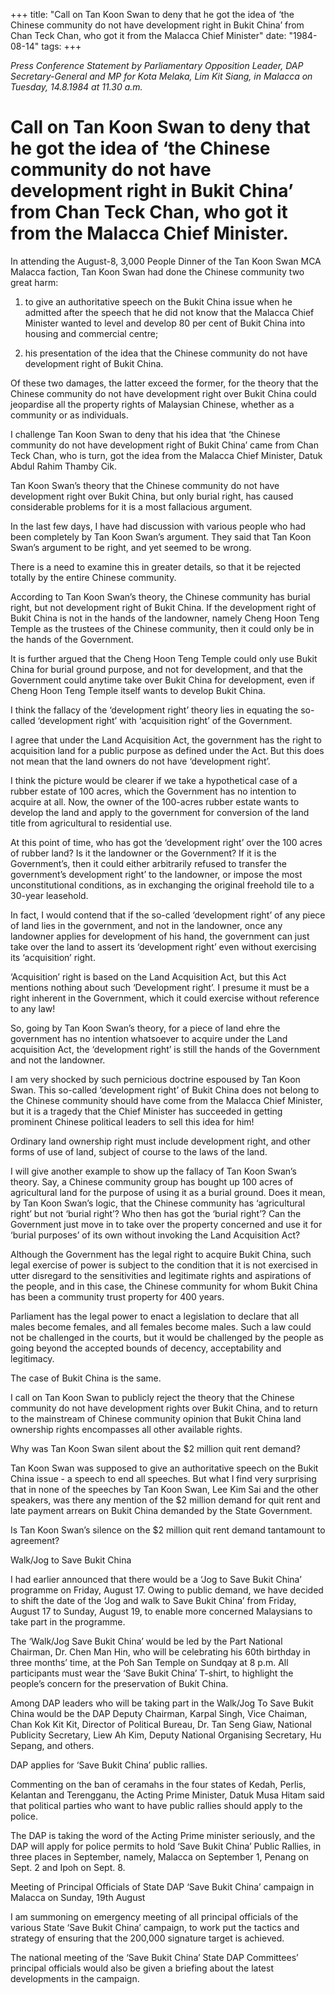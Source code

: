 +++ 
title: "Call on Tan Koon Swan to deny that he got the idea of ‘the Chinese community do not have development right in Bukit China’ from Chan Teck Chan, who got it from the Malacca Chief Minister"
date: "1984-08-14"
tags:
+++

_Press Conference Statement by Parliamentary Opposition Leader, DAP Secretary-General and MP for Kota Melaka, Lim Kit Siang, in Malacca on Tuesday, 14.8.1984 at 11.30 a.m._

# Call on Tan Koon Swan to deny that he got the idea of ‘the Chinese community do not have development right in Bukit China’ from Chan Teck Chan, who got it from the Malacca Chief Minister.

In attending the August-8, 3,000 People Dinner of the Tan Koon Swan MCA Malacca faction, Tan Koon Swan had done the Chinese community two great harm:</u>

1. to give an authoritative speech on the Bukit China issue when he admitted after the speech that he did not know that the Malacca Chief Minister wanted to level and develop 80 per cent of Bukit China into housing and commercial centre;

2. his presentation of the idea that the Chinese community do not have development right of Bukit China.

Of these two damages, the latter exceed the former, for the theory that the Chinese community do not have development right over Bukit China could jeopardise all the property rights of Malaysian Chinese, whether as a community or as individuals.

I challenge Tan Koon Swan to deny that his idea that ‘the Chinese community do not have development right of Bukit China’ came from Chan Teck Chan, who is turn, got the idea from the Malacca Chief Minister, Datuk Abdul Rahim Thamby Cik.

Tan Koon Swan’s theory that the Chinese community do not have development right over Bukit China, but only burial right, has caused considerable problems for it is a most fallacious argument.

In the last few days, I have had discussion with various people who had been completely by Tan Koon Swan’s argument. They said that Tan Koon Swan’s argument to be right, and yet seemed to be wrong.

There is a need to examine this in greater details, so that it be rejected totally by the entire Chinese community.

According to Tan Koon Swan’s theory, the Chinese community has burial right, but not development right of Bukit China. If the development right of Bukit China is not in the hands of the landowner, namely Cheng Hoon Teng Temple as the trustees of the Chinese community, then it could only be in the hands of the Government.

It is further argued that the Cheng Hoon Teng Temple could only use Bukit China for burial ground purpose, and not for development, and that the Government could anytime take over Bukit China for development, even if Cheng Hoon Teng Temple itself wants to develop Bukit China.

I think the fallacy of the ‘development right’ theory lies in equating the so-called ‘development right’ with ‘acquisition right’ of the Government.

I agree that under the Land Acquisition Act, the government has the right to acquisition land for a public purpose as defined under the Act. But this does not mean that the land owners do not have ‘development right’.

I think the picture would be clearer if we take a hypothetical case of a rubber estate of 100 acres, which the Government has no intention to acquire at all. Now, the owner of the 100-acres rubber estate wants to develop the land and apply to the government for conversion of the land title from agricultural to residential use.

At this point of time, who has got the ‘development right’ over the 100 acres of rubber land? Is it the landowner or the Government? If it is the Government’s, then it could either arbitrarily refused to transfer the government’s development right’ to the landowner, or impose the most unconstitutional conditions, as in exchanging the original freehold tile to a 30-year leasehold.

In fact, I would contend that if the so-called ‘development right’ of any piece of land lies in the government, and not in the landowner, once any landowner applies for development of his hand, the government can just take over the land to assert its ‘development right’ even without exercising its ‘acquisition’ right.

‘Acquisition’ right is based on the Land Acquisition Act, but this Act mentions nothing about such ‘Development right’. I presume it must be a right inherent in the Government, which it could exercise without reference to any law!

So, going by Tan Koon Swan’s theory, for a piece of land ehre the government has no intention whatsoever to acquire under the Land acquisition Act, the ‘development right’ is still the hands of the Government and not the landowner.

I am very shocked by such pernicious doctrine espoused by Tan Koon Swan. This so-called ‘development right’ of Bukit China does not belong to the Chinese community should have come from the Malacca Chief Minister, but it is a tragedy that the Chief Minister has succeeded in getting prominent Chinese political leaders to sell this idea for him!

Ordinary land ownership right must include development right, and other forms of use of land, subject of course to the laws of the land.

I will give another example to show up the fallacy of Tan Koon Swan’s theory. Say, a Chinese community group has bought up 100 acres of agricultural land for the purpose of using it as a burial ground. Does it mean, by Tan Koon Swan’s logic, that the Chinese community has ‘agricultural right’ but not ‘burial right’? Who then has got the ‘burial right’? Can the Government just move in to take over the property concerned and use it for ‘burial purposes’ of its own without invoking the Land Acquisition Act?

Although the Government has the legal right to acquire Bukit China, such legal exercise of power is subject to the condition that it is not exercised in utter disregard to the sensitivities and legitimate rights and aspirations of the people, and in this case, the Chinese community for whom Bukit China has been a community trust property for 400 years.

Parliament has the legal power to enact a legislation to declare that all males become females, and all females become males. Such a law could not be challenged in the courts, but it would be challenged by the people as going beyond the accepted bounds of decency, acceptability and legitimacy.

The case of Bukit China is the same.

I call on Tan Koon Swan to publicly reject the theory that the Chinese community do not have development rights over Bukit China, and to return to the mainstream of Chinese community opinion that Bukit China land ownership rights encompasses all other available rights.

Why was Tan Koon Swan silent about the $2 million quit rent demand?

Tan Koon Swan was supposed to give an authoritative speech on the Bukit China issue - a speech to end all speeches. But what I find very surprising that in none of the speeches by Tan Koon Swan, Lee Kim Sai and the other speakers, was there any mention of the $2 million demand for quit rent and late payment arrears on Bukit China demanded by the State Government.

Is Tan Koon Swan’s silence on the $2 million quit rent demand tantamount to agreement?

Walk/Jog to Save Bukit China 

I had earlier announced that there would be a ‘Jog to Save Bukit China’ programme on Friday, August 17. Owing to public demand, we have decided to shift the date of the ‘Jog and walk to Save Bukit China’ from Friday, August 17 to Sunday, August 19, to enable more concerned Malaysians to take part in the programme.

The ‘Walk/Jog Save Bukit China’ would be led by the Part National Chairman, Dr. Chen Man Hin, who will be celebrating his 60th birthday in three months’ time, at the Poh San Temple on Sundqay at 8 p.m. All participants must wear the ‘Save Bukit China’ T-shirt, to highlight the people’s concern for the preservation of Bukit China.

Among DAP leaders who will be taking part in the Walk/Jog To Save Bukit China would be the DAP Deputy Chairman, Karpal Singh, Vice Chaiman, Chan Kok Kit Kit, Director of Political Bureau, Dr. Tan Seng Giaw, National Publicity Secretary, Liew Ah Kim, Deputy National Organising Secretary, Hu Sepang, and others.

DAP applies for ‘Save Bukit China’ public rallies.

Commenting on the ban of ceramahs in the four states of Kedah, Perlis, Kelantan and Terengganu, the Acting Prime Minister, Datuk Musa Hitam said that political parties who want to have public rallies should apply to the police.

The DAP is taking the word of the Acting Prime minister seriously, and the DAP will apply for police permits to hold ‘Save Bukit China’ Public Rallies, in three places in September, namely, Malacca on September 1, Penang on Sept. 2 and Ipoh on Sept. 8.

Meeting of Principal Officials of State DAP ‘Save Bukit China’ campaign in Malacca on Sunday, 19th August

I am summoning on emergency meeting of all principal officials of the various State ‘Save Bukit China’ campaign, to work put the tactics and strategy of ensuring that the 200,000 signature target is achieved.

The national meeting of the ‘Save Bukit China’ State DAP Committees’ principal officials would also be given a briefing about the latest developments in the campaign.
 
